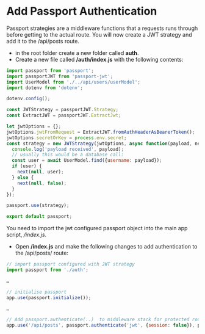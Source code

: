 # Add Passport Authentication

Passport strategies are a middleware functions that a requests runs through before getting to the actual route.​ You will now create a JWT strategy and add it to the /api/posts route.

+ in the root folder create a new folder called **auth**.
+ Create a new file called **/auth/index.js** with the following contents:

~~~javascript
import passport from 'passport';
import passportJWT from 'passport-jwt';
import UserModel from './../api/users/userModel';
import dotenv from 'dotenv';

dotenv.config();

const JWTStrategy = passportJWT.Strategy;
const ExtractJWT = passportJWT.ExtractJwt;

let jwtOptions = {};
jwtOptions.jwtFromRequest = ExtractJWT.fromAuthHeaderAsBearerToken();
jwtOptions.secretOrKey = process.env.secret;
const strategy = new JWTStrategy(jwtOptions, async function(payload, next) {
  console.log('payload received', payload);
  // usually this would be a database call:
  const user = await UserModel.find({username: payload});
  if (user) {
    next(null, user);
  } else {
    next(null, false);
  }
});

passport.use(strategy);

export default passport;
~~~

You need to import the jwt configured passport object into the main app script,  */index.js*.

+ Open **/index.js** and make the following changes to add authentication to the /api/posts/ route:

~~~javascript
// import passport configured with JWT strategy​
import passport from './auth';​

…​

// initialise passport​
app.use(passport.initialize());​

…​

// Add passport.authenticate(..)  to middleware stack for protected routes​
app.use('/api/posts', passport.authenticate('jwt', {session: false}), postsRouter);

~~~

##

